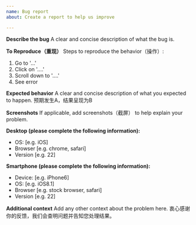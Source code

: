 ```yaml
---
name: Bug report
about: Create a report to help us improve

---
```


**Describe the bug**
A clear and concise description of what the bug is.

**To Reproduce（重现）**
Steps to reproduce the behavior（操作）:
1. Go to '...'
2. Click on '....'
3. Scroll down to '....'
4. See error

**Expected behavior**
A clear and concise description of what you expected to happen.
预期发生A，结果呈现为B

**Screenshots**
If applicable, add screenshots（截屏） to help explain your problem.

**Desktop (please complete the following information):**
 - OS: [e.g. iOS]
 - Browser [e.g. chrome, safari]
 - Version [e.g. 22]

**Smartphone (please complete the following information):**
 - Device: [e.g. iPhone6]
 - OS: [e.g. iOS8.1]
 - Browser [e.g. stock browser, safari]
 - Version [e.g. 22]

**Additional context**
Add any other context about the problem here.
衷心感谢你的反馈，我们会查明问题并告知您处理结果。
